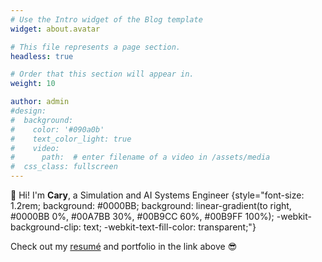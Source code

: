```yaml
---
# Use the Intro widget of the Blog template
widget: about.avatar

# This file represents a page section.
headless: true

# Order that this section will appear in.
weight: 10

author: admin
#design:
#  background:
#    color: '#090a0b'
#    text_color_light: true
#    video:
#      path:  # enter filename of a video in /assets/media
#  css_class: fullscreen
---
```


👋 Hi! I'm **Cary**, a Simulation and AI Systems Engineer
{style="font-size: 1.2rem; background: #0000BB; background: linear-gradient(to right, #0000BB 0%, #00A7BB 30%, #00B9CC 60%, #00B9FF 100%); -webkit-background-clip: text; -webkit-text-fill-color: transparent;"}

Check out my [resumé](/workspaces/porftolio/about/) and portfolio in the link above 😎
